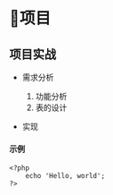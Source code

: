 # 项目

## 项目实战

* 需求分析
    1. 功能分析
    2. 表的设计

* 实现

#### 示例
```
<?php
    echo 'Hello, world';
?>
```